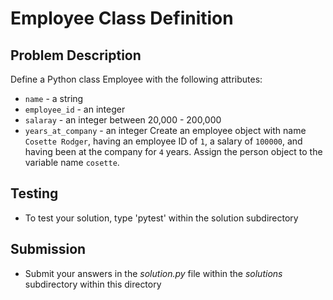 # Employee Class Definition

## Problem Description
Define a Python class Employee with the following attributes:
* `name` - a string
* `employee_id` - an integer
* `salaray` - an integer between 20,000 - 200,000
* `years_at_company` - an integer
Create an employee object with name `Cosette Rodger`, having an employee ID of `1`, a salary of `100000`, and having been at the company for `4` years. Assign the person object to the variable name `cosette`.


## Testing
* To test your solution, type 'pytest' within the solution subdirectory

## Submission
* Submit your answers in the *solution.py* file within the *solutions* subdirectory within this directory
